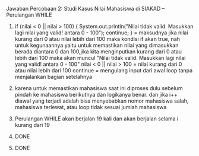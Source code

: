  Jawaban Percobaan 2: Studi Kasus Nilai Mahasiswa di SIAKAD – Perulangan WHILE

1. if (nilai < 0 || nilai > 100) {
                System.out.println("Nilai tidak valid. Masukkan lagi nilai yang valid! antara 0 - 100");
                continue;
            }                   = maksudnya jika nilai kurang dari 0 atau nilai lebih dari 100 maka kondisi if akan true, nah untuk kegunaannya yaitu untuk memastikan nilai yang dimasukkan berada diantara 0 dan 100,jika kita menginputkan kurang dari 0 atau lebih dari 100 maka akan muncul "Nilai tidak valid. Masukkan lagi nilai yang valid! antara 0 - 100"
nilai < 0 || nilai > 100 = nilai kurang dari 0 atau nilai lebih dari 100
continue = mengulang input dari awal loop tanpa menjalankan bagian setelahnya

2. karena untuk memastikan mahasiswa saat ini diproses dulu sebelum pindah ke mahasiswa berikutnya dan logikanya benar. dan jika i++ diawal yang terjadi adalah bisa menyebabkan nomor mahasiswa salah, mahasiswa terlewat, atau loop tidak sesuai jumlah mahasiswa

3. Perulangan WHILE akan berjalan 19 kali dan akan berjalan selama i kurang dari 19
4. DONE
5. DONE